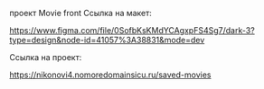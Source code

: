 проект Movie front
Ссылка на макет:

https://www.figma.com/file/0SofbKsKMdYCAgxpFS4Sg7/dark-3?type=design&node-id=41057%3A38831&mode=dev

Ссылка на проект:

https://nikonovi4.nomoredomainsicu.ru/saved-movies